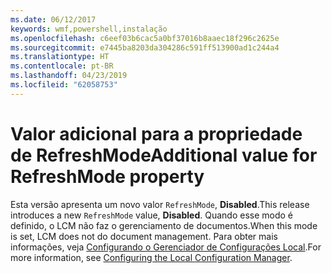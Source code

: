 ```yaml
---
ms.date: 06/12/2017
keywords: wmf,powershell,instalação
ms.openlocfilehash: c6eef03b6cac5a0bf37016b8aaec18f296c2625e
ms.sourcegitcommit: e7445ba8203da304286c591ff513900ad1c244a4
ms.translationtype: HT
ms.contentlocale: pt-BR
ms.lasthandoff: 04/23/2019
ms.locfileid: "62058753"
---
```

# <a name="additional-value-for-refreshmode-property"></a><span data-ttu-id="8bd8d-102">Valor adicional para a propriedade de RefreshMode</span><span class="sxs-lookup"><span data-stu-id="8bd8d-102">Additional value for RefreshMode property</span></span>

<span data-ttu-id="8bd8d-103">Esta versão apresenta um novo valor `RefreshMode`, **Disabled**.</span><span class="sxs-lookup"><span data-stu-id="8bd8d-103">This release introduces a new `RefreshMode` value, **Disabled**.</span></span> <span data-ttu-id="8bd8d-104">Quando esse modo é definido, o LCM não faz o gerenciamento de documentos.</span><span class="sxs-lookup"><span data-stu-id="8bd8d-104">When this mode is set, LCM does not do document management.</span></span> <span data-ttu-id="8bd8d-105">Para obter mais informações, veja [Configurando o Gerenciador de Configurações Local](https://msdn.microsoft.com/powershell/dsc/metaconfig).</span><span class="sxs-lookup"><span data-stu-id="8bd8d-105">For more information, see [Configuring the Local Configuration Manager](https://msdn.microsoft.com/powershell/dsc/metaconfig).</span></span>
